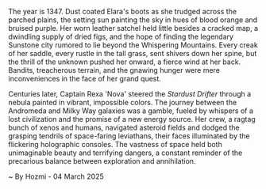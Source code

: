 
The year is 1347.  Dust coated Elara's boots as she trudged across the parched plains, the setting sun painting the sky in hues of blood orange and bruised purple. Her worn leather satchel held little besides a cracked map, a dwindling supply of dried figs, and the hope of finding the legendary Sunstone city rumored to lie beyond the Whispering Mountains.  Every creak of her saddle, every rustle in the tall grass, sent shivers down her spine, but the thrill of the unknown pushed her onward, a fierce wind at her back.  Bandits, treacherous terrain, and the gnawing hunger were mere inconveniences in the face of her grand quest.


Centuries later, Captain Rexa 'Nova' steered the *Stardust Drifter* through a nebula painted in vibrant, impossible colors.  The journey between the Andromeda and Milky Way galaxies was a gamble, fueled by whispers of a lost civilization and the promise of a new energy source.  Her crew, a ragtag bunch of xenos and humans, navigated asteroid fields and dodged the grasping tendrils of space-faring leviathans, their faces illuminated by the flickering holographic consoles.  The vastness of space held both unimaginable beauty and terrifying dangers, a constant reminder of the precarious balance between exploration and annihilation.

~ By Hozmi - 04 March 2025
